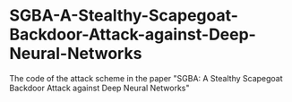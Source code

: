 # SGBA-A-Stealthy-Scapegoat-Backdoor-Attack-against-Deep-Neural-Networks
The code of the attack scheme in the paper "SGBA: A Stealthy Scapegoat Backdoor Attack against Deep Neural Networks"
